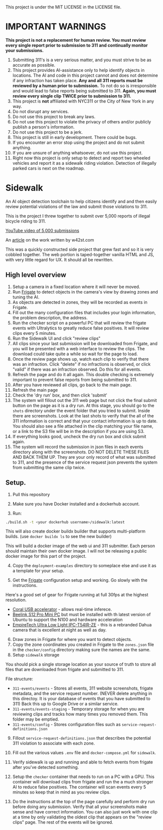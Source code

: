 This project is under the MIT LICENSE in the LICENSE file.

# IMPORTANT WARNINGS

**This project is not a replacement for human review. You must review every single report prior to submission to 311 and continually monitor your submissions.**

1. Submitting 311's is a very serious matter, and you must strive to be as accurate as possible.
1. This project provides AI-assistance only to help identify objects in locations. The AI and code in this project cannot and does not determine if any infraction has taken place. **Any and all 311 reports must be reviewed by a human prior to submission.** To not do so is irresponsible and would lead to false reports being submitted to 311. **Again, you must review every single clip TWICE prior to submission to 311.**
1. This project is **not** affiliated with NYC311 or the City of New York in any way.
1. Do not disrupt any services.
1. Do not use this project to break any laws.
1. Do not use this project to violate the privacy of others and/or publicly publish a person's information.
1. Do not use this project to be a jerk.
1. This project is still in early development. There could be bugs.
1. If you encounter an error stop using the project and do not submit anything.
1. If you are unsure of anything whatsoever, do not use this project.
1. Right now this project is only setup to detect and report two wheeled vehicles and report it as a sidewalk riding violation.  Detection of illegally parked cars is next on the roadmap.

# Sidewalk

An AI object detection toolchain to help citizens identify and and then easily review potential violations of the law and submit those violations to 311.

This is the project I threw together to submit over 5,000 reports of illegal bicycle riding to 311. 

[YouTube video of 5,000 submissions](https://www.youtube.com/watch?v=_F97_73lQjk)

An [article](https://w42st.com/post/mission-311-over-5000-sidewalk-cycling-reports-to-spark-nypd-attention-what-can-one-person-do/) on the work written by w42st.com

This was a quickly constructed side project that grew fast and so it is very cobbled together. The web portion is taped-together vanilla HTML and JS, with very little regard for UX. It should all be rewritten.

## High level overview

1. Setup a camera in a fixed location where it will never be moved.
1. Run [Frigate](https://frigate.video) to detect objects in the camera's view by drawing zones and tuning the AI.
1. As objects are detected in zones, they will be recorded as events in Frigate.
1. Fill out the many configuration files that includes your login information, the problem description, the address.
1. Run the checker script on a powerful PC that will review the frigate events with Ultralytics to greatly reduce false positives. It will review clips every 5 minutes.
1. Run the Sidewalk UI and click "review clips"
1. All clips since your last submission will be downloaded from Frigate, and you will be presented with a web interface to review the clips. The download could take quite a while so wait for the page to load.
1. Once the review page shows up, watch each clip to verify that there was an infraction. Click "delete" if no infractions is observed, or click "valid" if there was an infraction observed. Do this for all events.
1. Refresh the page and do it all again. This double checking is extremely important to prevent false reports from being submitted to 311.
1. After you have reviewed all clips, go back to the main page.
1. Refresh the main page
1. Check the 'dry run' box, and then click 'submit'
1. The system will fillout out the 311 web page but not click the final submit button on the page as it is a dry run. At this stage, you should go to the `shots` directory under the event folder that you tried to submit. Inside there are screenshots. Look at the last shots to verify that the all of the 311 information is correct and that your contact information is up to date.  You should also see a file attached in the clip matching your file name, or a link to the S3 file will be in the description if you are using S3.
1. If everything looks good, uncheck the dry run box and click submit again.
1. The system will record the submission in json files in each events directory along with the screenshots. DO NOT DELETE THESE FILES AND BACK THEM UP. They are your only record of what was submitted to 311, and the presence of the service request json prevents the system from submitting the same clip twice.

## Setup.

1. Pull this repository
2. Make sure you have Docker installed and a dockerhub account.

3. Run:

```bash
./build.sh -t <your dockerhub username>/sidewalk:latest
``` 

This will also create docker buildx builder that supports multi-platform builds. (use `docker buildx ls` to see the new builder)

This will build a docker image of the web ui and 311 submitter.  Each person should maintain their own docker image.  I will not be releasing a public docker image for this part of the project.

4. Copy the `deployment-examples` directory to someplace else and use it as a template for your setup.

5. Get the [Frigate](https://frigate.video) configuration setup and working.  Go slowly with the instructions.   

Here's a good set of gear for Frigate running at full 30fps at the highest resolution.

- [Coral USB accelerator](https://coral.ai/products/accelerator/) - allows real-time inferece.
- [Beelink S12 Pro Mini PC](https://www.amazon.com/gp/product/B0BVLS7ZHP/ref=ppx_yo_dt_b_search_asin_title?ie=UTF8&th=1) but must be installed with th latest version of Ubuntu to support the N100 and hardware acceleration
- [EmpireTech Ultra Low Light IPC-T54IR-ZE](https://www.amazon.com/gp/product/B08LCY27TD/ref=ppx_yo_dt_b_search_asin_title?ie=UTF8&psc=1) - this is a rebranded Dahua camera that is excellent at night as well as day.

6. Draw zones in Frigate for where you want to detect objects.
7. Copy the zone coordinates you created in Frigate to the `zones.json` file in the `checker/config` directory making sure the names are the same.
8. Setup `sidewalk` storage

You should pick a single storage location as your source of truth to store all files that are downloaded from frigate and submitted to 311. 

File structure:

- `311-events/events` - Stores all events, 311 website screenshots, frigate metadata, and the service request number.  (NEVER delete anything in this directoy. It is your database of events that you have submitted to 311) Back this up to Google Drive or a similar service.
- `311-events/events-staging` - Temporary storage for when you are reviewing clips and tracks how many times you removed them. This folder may be emptied.
- `311-events/config` - Stores configuration files such as `service-request-definitions.json`

9. Fillout `service-request-definitions.json` that describes the potential 311 violation to associate with each zone. 

10. Fill out the various values `.env` file and `docker-compose.yml` for `sidewalk`. 

11. Verify sidewalk is up and running and able to fetch events from frigate after you've detected something.

12. Setup the `checker` container that needs to run on a PC with a GPU.  This container will download clips from frigate and run the a much stronger AI to reduce false positives.  The container will scan events every 5 minutes so keep that in mind as you review clips.

13. Do the instructions at the top of the page carefully and perform dry run before doing any submission.  Verify that all your screenshots make sense and have correct information. You can also just work with one clip at a time by only validating the oldest clip that appears on the "review clips" page.  The rest of the events will be ignored.
